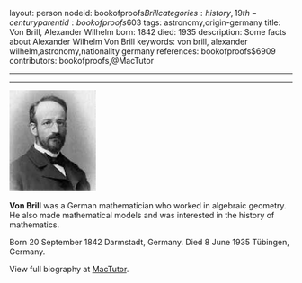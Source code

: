 layout: person
nodeid: bookofproofs$Brill
categories: history,19th-century
parentid: bookofproofs$603
tags: astronomy,origin-germany
title: Von Brill, Alexander Wilhelm
born: 1842
died: 1935
description: Some facts about Alexander Wilhelm Von Brill
keywords: von brill, alexander wilhelm,astronomy,nationality germany
references: bookofproofs$6909
contributors: bookofproofs,@MacTutor

---


---

![Brill.jpg](https://github.com/bookofproofs/bookofproofs.github.io/blob/main/_sources/_assets/images/portraits/Brill.jpg?raw=true)

**Von Brill** was a German mathematician who worked in algebraic geometry. He also made mathematical models and was interested in the history of mathematics.

Born 20 September 1842 Darmstadt, Germany. Died 8 June 1935 Tübingen, Germany.


View full biography at [MacTutor](https://mathshistory.st-andrews.ac.uk/Biographies/Brill/).